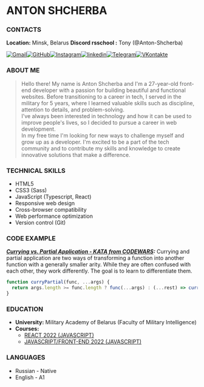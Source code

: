 # ANTON SHCHERBA

### CONTACTS

**Location:**  Minsk, Belarus
**Discord rsschool :** Tony (@Anton-Shcherba)

[![Gmail](https://img.icons8.com/fluency/48/000000/circled-envelope.png)](mailto:tony.shcherba@gmail.com)[![GitHub](https://img.icons8.com/fluency/48/000000/github.png)](https://github.com/Anton-Shcherba)[![Instagram](https://img.icons8.com/fluency/48/000000/instagram-new.png)](https://www.instagram.com/an.srb)[![linkedin](https://img.icons8.com/fluency/48/000000/linkedin.png)](https://www.linkedin.com/in/antonshcherba96/)[![Telegram](https://img.icons8.com/fluency/48/000000/telegram-app.png)](https://t.me/TS_RB)[![VKontakte](https://img.icons8.com/color/48/000000/vk-circled.png)](https://vk.com/antonscherba96)

### ABOUT ME

 > Hello there! My name is Anton Shcherba and I'm a 27-year-old front-end developer with a passion for building beautiful and functional websites. Before transitioning to a career in tech, I served in the military for 5 years, where I learned valuable skills such as discipline, attention to details, and problem-solving.<br/>
 I've always been interested in technology and how it can be used to improve people's lives, so I decided to pursue a career in web development.<br/>
 In my free time I'm looking for new ways to challenge myself and grow up as a developer. I'm excited to be a part of the tech community and to contribute my skills and knowledge to create innovative solutions that make a difference.

### TECHNICAL SKILLS

+ HTML5
+ CSS3 (Sass)
+ JavaScript (Typescript, React)
+ Responsive web design
+ Cross-browser compatibility
+ Web performance optimization
+ Version control (Git)

### CODE EXAMPLE

_**[Currying vs. Partial Application - KATA from CODEWARS](https://www.codewars.com/kata/53cf7e37e9876c35a60002c9):**_ Currying and partial application are two ways of transforming a function into another function with a generally smaller arity. While they are often confused with each other, they work differently. The goal is to learn to differentiate them.

```javascript
function curryPartial(func, ...args) {
  return args.length >= func.length ? func(...args) : (...rest) => curryPartial(func, ...args, ...rest);
}
```

### EDUCATION

+ **University:** Military Academy of Belarus (Faculty of Military Intelligence)
+ **Courses:**
  + [REACT 2022 (JAVASCRIPT)](https://app.rs.school/certificate/a8gwi4uu)
  + [JAVASCRIPT/FRONT-END 2022 (JAVASCRIPT)](https://app.rs.school/certificate/hl7rv2g7)

### LANGUAGES

+ Russian - Native
+ English - A1
